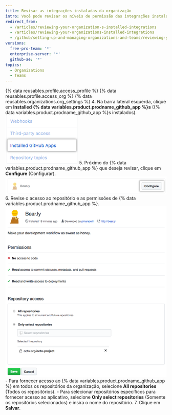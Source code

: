 ```yaml
---
title: Revisar as integrações instaladas da organização
intro: Você pode revisar os níveis de permissão das integrações instaladas da organização e configurar o acesso de cada integração aos repositórios da organização.
redirect_from:
  - /articles/reviewing-your-organization-s-installed-integrations
  - /articles/reviewing-your-organizations-installed-integrations
  - /github/setting-up-and-managing-organizations-and-teams/reviewing-your-organizations-installed-integrations
versions:
  free-pro-team: '*'
  enterprise-server: '*'
  github-ae: '*'
topics:
  - Organizations
  - Teams
---
```


{% data reusables.profile.access_profile %}
{% data reusables.profile.access_org %}
{% data reusables.organizations.org_settings %}
4. Na barra lateral esquerda, clique em **Installed {% data variables.product.prodname_github_app %}s** ({% data variables.product.prodname_github_app %}s instalados). ![Guia Installed {% data variables.product.prodname_github_app %}s ({% data variables.product.prodname_github_app %}s instalados) na barra lateral de configurações da organização](/assets/images/help/organizations/org-settings-installed-github-apps.png)
5. Próximo do {% data variables.product.prodname_github_app %} que deseja revisar, clique em **Configure** (Configurar). ![Botão Configure (Configurar)](/assets/images/help/organizations/configure-installed-integration-button.png)
6. Revise o acesso ao repositório e as permissões de {% data variables.product.prodname_github_app %}. ![Opção para fornecer ao {% data variables.product.prodname_github_app %} acesso a todos os repositórios ou a repositórios específicos](/assets/images/help/organizations/toggle-integration-repo-access.png)
    - Para fornecer acesso ao {% data variables.product.prodname_github_app %} em todos os repositórios da organização, selecione **All repositories** (Todos os repositórios).
    - Para selecionar repositórios específicos para fornecer acesso ao aplicativo, selecione **Only select repositories** (Somente os repositórios selecionados) e insira o nome do repositório.
7. Clique em **Salvar**.
